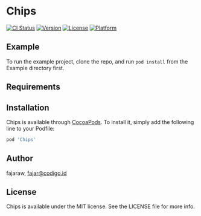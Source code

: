 # Chips

[![CI Status](http://img.shields.io/travis/fajaraw/Chips.svg?style=flat)](https://travis-ci.org/fajaraw/Chips)
[![Version](https://img.shields.io/cocoapods/v/Chips.svg?style=flat)](http://cocoapods.org/pods/Chips)
[![License](https://img.shields.io/cocoapods/l/Chips.svg?style=flat)](http://cocoapods.org/pods/Chips)
[![Platform](https://img.shields.io/cocoapods/p/Chips.svg?style=flat)](http://cocoapods.org/pods/Chips)

## Example

To run the example project, clone the repo, and run `pod install` from the Example directory first.

## Requirements

## Installation

Chips is available through [CocoaPods](http://cocoapods.org). To install
it, simply add the following line to your Podfile:

```ruby
pod 'Chips'
```

## Author

fajaraw, fajar@codigo.id

## License

Chips is available under the MIT license. See the LICENSE file for more info.
